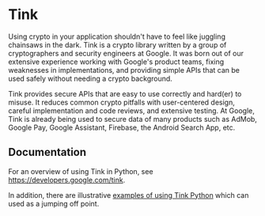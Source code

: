 # Tink

Using crypto in your application shouldn't have to feel like juggling chainsaws
in the dark. Tink is a crypto library written by a group of cryptographers and
security engineers at Google. It was born out of our extensive experience
working with Google's product teams, fixing weaknesses in implementations, and
providing simple APIs that can be used safely without needing a crypto
background.

Tink provides secure APIs that are easy to use correctly and hard(er) to misuse.
It reduces common crypto pitfalls with user-centered design, careful
implementation and code reviews, and extensive testing. At Google, Tink is
already being used to secure data of many products such as AdMob, Google Pay,
Google Assistant, Firebase, the Android Search App, etc.

## Documentation

For an overview of using Tink in Python, see https://developers.google.com/tink.

In addition, there are illustrative [examples of using Tink
Python](https://github.com/google/tink/tree/master/python/examples/) which can
used as a jumping off point.
